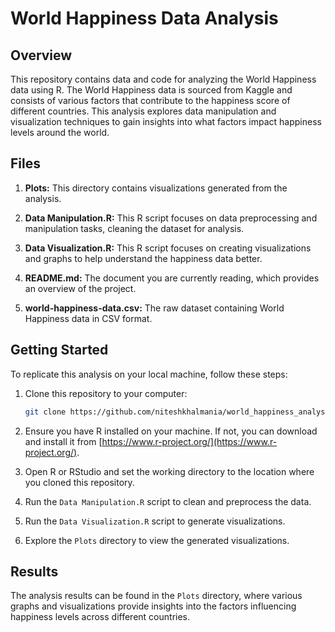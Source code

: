 # World Happiness Data Analysis

## Overview

This repository contains data and code for analyzing the World Happiness data using R. The World Happiness data is sourced from Kaggle and consists of various factors that contribute to the happiness score of different countries. This analysis explores data manipulation and visualization techniques to gain insights into what factors impact happiness levels around the world.

## Files

1. **Plots:** This directory contains visualizations generated from the analysis.

2. **Data Manipulation.R:** This R script focuses on data preprocessing and manipulation tasks, cleaning the dataset for analysis.

3. **Data Visualization.R:** This R script focuses on creating visualizations and graphs to help understand the happiness data better.

4. **README.md:** The document you are currently reading, which provides an overview of the project.

5. **world-happiness-data.csv:** The raw dataset containing World Happiness data in CSV format.

## Getting Started

To replicate this analysis on your local machine, follow these steps:

1. Clone this repository to your computer:

   ```bash
   git clone https://github.com/niteshkhalmania/world_happiness_analysis.git
   ```

2. Ensure you have R installed on your machine. If not, you can download and install it from [https://www.r-project.org/](https://www.r-project.org/).

3. Open R or RStudio and set the working directory to the location where you cloned this repository.

4. Run the `Data Manipulation.R` script to clean and preprocess the data.

5. Run the `Data Visualization.R` script to generate visualizations.

6. Explore the `Plots` directory to view the generated visualizations.

## Results

The analysis results can be found in the `Plots` directory, where various graphs and visualizations provide insights into the factors influencing happiness levels across different countries.
